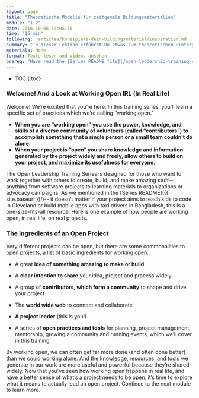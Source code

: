 ```yaml
---
layout: page
title: "Theoretische Modelle für zeitgemäße Bildungsmaterialien"
module: "1.2"
date: 2016-10-06 14:05:56
time: "15 min"
following: _articles/konzipiere-dein-bildungsmaterial/inspiration.md
summary: "In dieser Lektion erfährst Du etwas zum theoretischen Hintergrund von zeitgemäßen Bildungsmaterialien."
materials: None
format: Texte lesen und Videos ansehen
prereq: "Have read the [Series README file](/open-leadership-training-series/articles/readme)"
---
```

* TOC
{:toc}

### Welcome! And a Look at Working Open IRL (In Real Life)

Welcome! We’re excited that you’re here. In this training series, you’ll learn a specific set of practices which we’re calling “working open.”

*   **When you are “working open” you use the power, knowledge, and skills of a diverse community of volunteers (called “contributors”) to accomplish something that a single person or a small team couldn’t do alone.**
*   **When your project is “open” you share knowledge and information generated by the project widely and freely, allow others to build on your project, and maximize its usefulness for everyone.**

The Open Leadership Training Series is designed for those who want to work together with others to create, build, and make amazing stuff-- anything from software projects to learning materials to organizations or advocacy campaigns. As we mentioned in the [Series README]({{ site.baseurl }}/)-- it doesn’t matter if your project aims to teach kids to code in Cleveland or build mobile apps with taxi drivers in Bangladesh, this is a one-size-fits-all resource. Here is one example of how people are working open, in real life, on real projects.

### The Ingredients of an Open Project

Very different projects can be open, but there are some commonalities to open projects, a list of basic ingredients for working open:

*   A great **idea of something amazing to make or build**

*   A **clear intention to share** your idea, project and process widely

*   A group of **contributors, which form a community** to shape and drive your project

*   The **world wide web** to connect and collaborate

*   **A project leader** (this is you!)

*   A series of **open practices and tools** for planning, project management, mentorship, growing a community and running events, which we’ll cover in this training.

By working open, we can often get far more done (and often done better) than we could working alone. And the knowledge, resources, and tools we generate in our work are more useful and powerful because they’re shared widely. Now that you’ve seen how working open happens in real life, and have a better sense of what’s a project needs to be open, it’s time to explore what it means to actually lead an open project. Continue to the next module to learn more.
